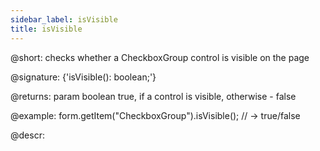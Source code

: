 ```yaml
---
sidebar_label: isVisible
title: isVisible
---          
```


@short: checks whether a CheckboxGroup control is visible on the page

@signature: {'isVisible(): boolean;'}

@returns:
param   boolean     true, if a control is visible, otherwise - false

@example:
form.getItem("CheckboxGroup").isVisible(); // -> true/false



@descr:


